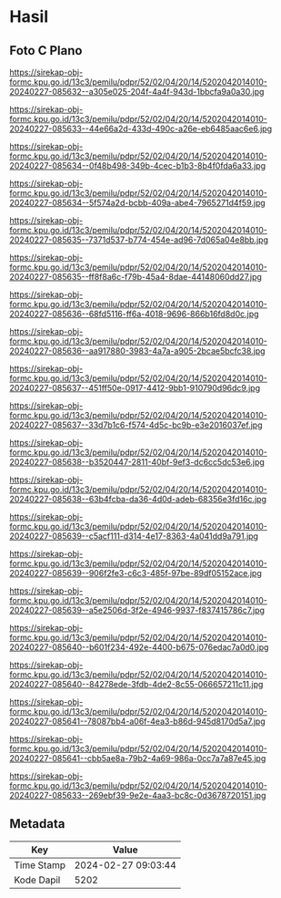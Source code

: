 # Hasil

## Foto C Plano

https://sirekap-obj-formc.kpu.go.id/13c3/pemilu/pdpr/52/02/04/20/14/5202042014010-20240227-085632--a305e025-204f-4a4f-943d-1bbcfa9a0a30.jpg

https://sirekap-obj-formc.kpu.go.id/13c3/pemilu/pdpr/52/02/04/20/14/5202042014010-20240227-085633--44e66a2d-433d-490c-a26e-eb6485aac6e6.jpg

https://sirekap-obj-formc.kpu.go.id/13c3/pemilu/pdpr/52/02/04/20/14/5202042014010-20240227-085634--0f48b498-349b-4cec-b1b3-8b4f0fda6a33.jpg

https://sirekap-obj-formc.kpu.go.id/13c3/pemilu/pdpr/52/02/04/20/14/5202042014010-20240227-085634--5f574a2d-bcbb-409a-abe4-7965271d4f59.jpg

https://sirekap-obj-formc.kpu.go.id/13c3/pemilu/pdpr/52/02/04/20/14/5202042014010-20240227-085635--7371d537-b774-454e-ad96-7d065a04e8bb.jpg

https://sirekap-obj-formc.kpu.go.id/13c3/pemilu/pdpr/52/02/04/20/14/5202042014010-20240227-085635--ff8f8a6c-f79b-45a4-8dae-44148060dd27.jpg

https://sirekap-obj-formc.kpu.go.id/13c3/pemilu/pdpr/52/02/04/20/14/5202042014010-20240227-085636--68fd5116-ff6a-4018-9696-866b16fd8d0c.jpg

https://sirekap-obj-formc.kpu.go.id/13c3/pemilu/pdpr/52/02/04/20/14/5202042014010-20240227-085636--aa917880-3983-4a7a-a905-2bcae5bcfc38.jpg

https://sirekap-obj-formc.kpu.go.id/13c3/pemilu/pdpr/52/02/04/20/14/5202042014010-20240227-085637--451ff50e-0917-4412-9bb1-910790d96dc9.jpg

https://sirekap-obj-formc.kpu.go.id/13c3/pemilu/pdpr/52/02/04/20/14/5202042014010-20240227-085637--33d7b1c6-f574-4d5c-bc9b-e3e2016037ef.jpg

https://sirekap-obj-formc.kpu.go.id/13c3/pemilu/pdpr/52/02/04/20/14/5202042014010-20240227-085638--b3520447-2811-40bf-9ef3-dc6cc5dc53e6.jpg

https://sirekap-obj-formc.kpu.go.id/13c3/pemilu/pdpr/52/02/04/20/14/5202042014010-20240227-085638--63b4fcba-da36-4d0d-adeb-68356e3fd16c.jpg

https://sirekap-obj-formc.kpu.go.id/13c3/pemilu/pdpr/52/02/04/20/14/5202042014010-20240227-085639--c5acf111-d314-4e17-8363-4a041dd9a791.jpg

https://sirekap-obj-formc.kpu.go.id/13c3/pemilu/pdpr/52/02/04/20/14/5202042014010-20240227-085639--906f2fe3-c6c3-485f-97be-89df05152ace.jpg

https://sirekap-obj-formc.kpu.go.id/13c3/pemilu/pdpr/52/02/04/20/14/5202042014010-20240227-085639--a5e2506d-3f2e-4946-9937-f837415786c7.jpg

https://sirekap-obj-formc.kpu.go.id/13c3/pemilu/pdpr/52/02/04/20/14/5202042014010-20240227-085640--b601f234-492e-4400-b675-076edac7a0d0.jpg

https://sirekap-obj-formc.kpu.go.id/13c3/pemilu/pdpr/52/02/04/20/14/5202042014010-20240227-085640--84278ede-3fdb-4de2-8c55-066657211c11.jpg

https://sirekap-obj-formc.kpu.go.id/13c3/pemilu/pdpr/52/02/04/20/14/5202042014010-20240227-085641--78087bb4-a06f-4ea3-b86d-945d8170d5a7.jpg

https://sirekap-obj-formc.kpu.go.id/13c3/pemilu/pdpr/52/02/04/20/14/5202042014010-20240227-085641--cbb5ae8a-79b2-4a69-986a-0cc7a7a87e45.jpg

https://sirekap-obj-formc.kpu.go.id/13c3/pemilu/pdpr/52/02/04/20/14/5202042014010-20240227-085633--269ebf39-9e2e-4aa3-bc8c-0d3678720151.jpg


## Metadata

| Key        | Value               |
| ---------- | ------------------- |
| Time Stamp | 2024-02-27 09:03:44 |
| Kode Dapil | 5202                |



